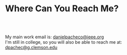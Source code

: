 <!DOCTYPE html>
<html>

<head>
  <title>Contact Info</title>
</head>

<body>
  <h1><strong>Where Can You Reach Me?</strong></h1>
  <br /><br />
  <p>
    My main work email is:
    <a href="mailto:danielpacheco@ieee.org">danielpacheco@ieee.org</a><br />
    I'm still in college, so you will also be able to reach me at:
    <a href="mailto:dpachec@g.clemson.edu">dpachec@g.clemson.edu</a>
  </p>
</body>

</html>
